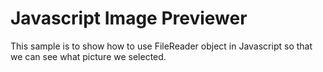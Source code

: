 # Javascript Image Previewer

This sample is to show how to use FileReader object in Javascript so that we can see what picture we selected.

